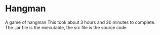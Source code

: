 # Hangman
A game of hangman
This took about 3 hours and 30 minutes to complete.
The .jar file is the executable, the src file is the source code
